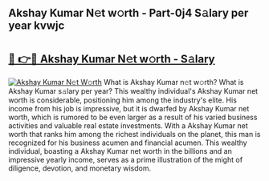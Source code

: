 ## Akshay Kumar N𝚎t w𝚘rth - Part-0j4 S𝚊lary per year kvwjc

# <h2><a href="http://gc0kwr.nevu.top/?p=Akshay+Kumar">🔗 👉🔴 Akshay Kumar N𝚎t w𝚘rth - S𝚊lary</a></h2>

[![Akshay Kumar N𝚎t W𝚘rth](https://i.imgur.com/Oavwk0R.jpeg)](http://gc0kwr.nevu.top/?p=Akshay+Kumar)
What is Akshay Kumar n𝚎t w𝚘rth? What is Akshay Kumar s𝚊lary per year?
This wealthy individual's Akshay Kumar net worth is considerable, positioning him among the industry's elite. His income from his job is impressive, but it is dwarfed by Akshay Kumar net worth, which is rumored to be even larger as a result of his varied business activities and valuable real estate investments. With a Akshay Kumar net worth that ranks him among the richest individuals on the planet, this man is recognized for his business acumen and financial acumen. This wealthy individual, boasting a Akshay Kumar net worth in the billions and an impressive yearly income, serves as a prime illustration of the might of diligence, devotion, and monetary wisdom.
